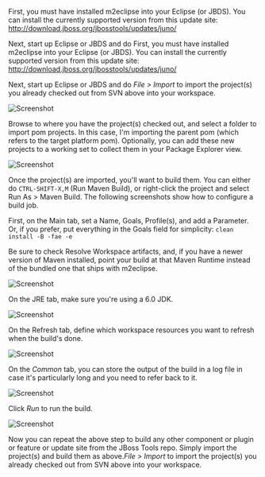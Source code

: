 First, you must have installed m2eclipse into your Eclipse (or JBDS). You can install the currently supported version from this update site: http://download.jboss.org/jbosstools/updates/juno/

Next, start up Eclipse or JBDS and do First, you must have installed m2eclipse into your Eclipse (or JBDS). You can install the currently supported version from this update site: http://download.jboss.org/jbosstools/updates/juno/

Next, start up Eclipse or JBDS and do _File > Import_ to import the project(s) you already checked out from SVN above into your workspace.

![Screenshot](images/Screenshot.png)
 
Browse to where you have the project(s) checked out, and select a folder to import pom projects. In this case, I'm importing the parent pom (which refers to the target platform pom). Optionally, you can add these new projects to a working set to collect them in your Package Explorer view.

![Screenshot](images/Screenshot-1.png)

Once the project(s) are imported, you'll want to build them. You can either do `CTRL-SHIFT-X,M` (Run Maven Build), or right-click the project and select Run As > Maven Build. The following screenshots show how to configure a build job.

First, on the Main tab, set a Name, Goals, Profile(s), and add a Parameter. Or, if you prefer, put everything in the Goals field for simplicity: `clean install -B -fae -e`

 Be sure to check Resolve Workspace artifacts, and, if you have a newer version of Maven installed, point your build at that Maven Runtime instead of the bundled one that ships with m2eclipse.

![Screenshot](images/Screenshot-2.png)

On the JRE tab, make sure you're using a 6.0 JDK.

![Screenshot](images/Screenshot-3.png)

On the Refresh tab, define which workspace resources you want to refresh when the build's done.

![Screenshot](images/Screenshot-4.png)

On the _Common_ tab, you can store the output of the build in a log file in case it's particularly long and you need to refer back to it.

![Screenshot](images/Screenshot-5.png)

Click _Run_ to run the build.

![Screenshot](images/Screenshot-6.png)

Now you can repeat the above step to build any other component or plugin or feature or update site from the JBoss Tools repo. Simply import the project(s) and build them as above._File > Import_ to import the project(s) you already checked out from SVN above into your workspace.

